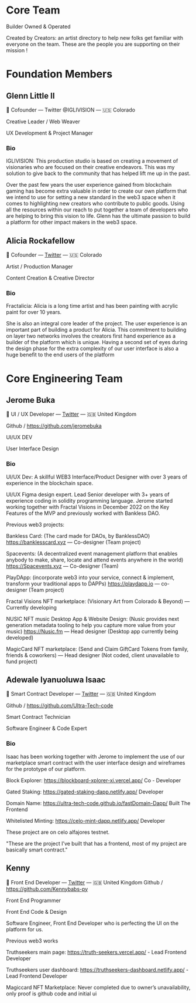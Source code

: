 # Core Team

Builder Owned & Operated

Created by Creators: an artist directory to help new folks get familiar with everyone on the team. These are the people you are supporting on their mission !

# Foundation Members

## Glenn Little II
👋 Cofounder — Twitter @IGLIVISION — 🇺🇸 Colorado

Creative Leader / Web Weaver

UX Development & Project Manager

### Bio

IGLIVISION: This production studio is based on creating a movement of visionaries who are focused on their creative endeavors. This was my solution to give back to the community that has helped lift me up in the past.

Over the past few years the user experience gained from blockchain gaming has become extra valuable in order to create our own platform that we intend to use for setting a new standard in the web3 space when it comes to highlighting new creators who contribute to public goods. Using all the resources within our reach to put together a team of developers who are helping to bring this vision to life. Glenn has the ultimate passion to build a platform for other impact makers in the web3 space.



## Alicia Rockafellow
👋 Cofounder — [Twitter](https://twitter.com/artfractalicia) — 🇺🇸 Colorado

Artist / Production Manager

Content Creation & Creative Director

### Bio


Fractalicia: Alicia is a long time artist and has been painting with acrylic paint for over 10 years.

She is also an integral core leader of the project. The user experience is an important part of building a product for Alicia. This commitment to building on layer two networks involves the creators first hand experience as a builder of the platform which is unique. Having a second set of eyes during the design phase for the extra complexity of our user interface is also a huge benefit to the end users of the platform

# Core Engineering Team
## Jerome Buka
👋 UI / UX Developer — [Twitter](https://twitter.com/0xjerome_eth) — 🇬🇧 United Kingdom

 Github / https://github.com/jeromebuka

UI/UX DEV

User Interface Design

### Bio


UI/UX Dev: A skillful WEB3 Interface/Product Designer with over 3 years of experience in the blockchain space.

UI/UX Figma design expert. Lead Senior developer with 3+ years of experience coding in solidity programming language. Jerome started working together with Fractal Visions in December 2022 on the Key Features of the MVP and previously worked with Bankless DAO.

Previous web3 projects:

Bankless Card: (The card made for DAOs, by BanklessDAO) https://banklesscard.xyz — Co-designer (Team project)

Spacevents: (A decentralized event management platform that enables anybody to make, share, locate and attend events anywhere in the world) https://Spacevents.xyz — Co-designer (Team)

PlayDApp: (incorporate web3 into your service, connect & implement, transform your traditional apps to DAPPs) https://playdapp.io — co-designer (Team project)

Fractal Visions NFT marketplace: (Visionary Art from Colorado & Beyond) — Currently developing

NUSIC NFT music Desktop App & Website Design: (Nusic provides next generation metadata tooling to help you capture more value from your music) https://Nusic.fm — Head designer (Desktop app currently being developed)

MagicCard NFT marketplace: (Send and Claim GiftCard Tokens from family, friends & coworkers) — Head designer (Not coded, client unavailable to fund project)

## Adewale Iyanuoluwa Isaac
👋 Smart Contract Developer — [Twitter](https://twitter.com/i_hizick) — 🇬🇧 United Kingdom

 Github / https://github.com/Ultra-Tech-code

Smart Contract Technician

Software Engineer & Code Expert



### Bio

Isaac has been working together with Jerome to implement the use of our marketplace smart contract with the user interface design and wireframes for the prototype of our platform.

Block Explorer: https://blockboard-xplorer-xi.vercel.app/ Co - Developer

Gated Staking: https://gated-staking-dapp.netlify.app/ Developer

Domain Name: https://ultra-tech-code.github.io/fastDomain-Dapp/ Built The Frontend

Whitelisted Minting: https://celo-mint-dapp.netlify.app/ Developer

These project are on celo alfajores testnet.

"These are the project I’ve built that has a frontend, most of my project are basically smart contract."


## Kenny
👋 Front End Developer — [Twitter](https://twitter.com/thisKehinde) — 🇬🇧 United Kingdom
 Github / https://github.com/Kennybabs-py

Front End Programmer

Front End Code & Design



Software Engineer, Front End Developer who is perfecting the UI on the platform for us.

Previous web3 works

Truthseekers main page: https://truth-seekers.vercel.app/ - Lead Frontend Developer

Truthseekers user dashboard: https://truthseekers-dashboard.netlify.app/ - Lead Frontend Developer

Magiccard NFT Marketplace: Never completed due to owner’s unavailability, only proof is github code and initial ui
